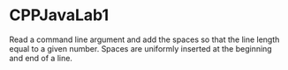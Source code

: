 CPPJavaLab1
===========
Read a command line argument and add the spaces so that the line length equal to a given number.
Spaces are uniformly inserted at the beginning and end of a line.